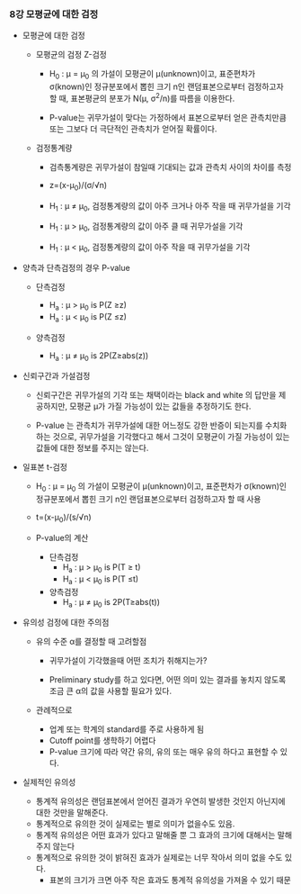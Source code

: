 ### 8강 모평균에 대한 검정



- 모평균에 대한 검정

  - 모평균의 검정 Z-검정

    - H<sub>0</sub> :  μ = μ<sub>0</sub> 의 가설이 모평균이 μ(unknown)이고, 표준편차가 σ(known)인 정규분포에서 뽑힌 크기 n인 랜덤표본으로부터 검정하고자 할 때, 표본평균의 분포가 N(μ, σ<sup>2</sup>/n)를 따름을 이용한다.

      

    - P-value는 귀무가설이 맞다는 가정하에서 표본으로부터 얻은 관측치만큼 또는 그보다 더 극단적인 관측치가 얻어질 확률이다.

      

  - 검정통계량

    - 검측통계량은 귀무가설이 참일때 기대되는 값과 관측치 사이의 차이를 측정
    - z=(x-μ<sub>0</sub>)/(σ/√n)
    - H<sub>1</sub> : μ ≠ μ<sub>0</sub>, 검정통계량의 값이 아주 크거나 아주 작을 때 귀무가설을 기각
    - H<sub>1</sub> : μ > μ<sub>0</sub>, 검정통계량의 값이 아주 클 때 귀무가설을 기각

    - H<sub>1</sub> : μ < μ<sub>0</sub>, 검정통계량의 값이 아주 작을 때 귀무가설을 기각

      

- 양측과 단측검정의 경우 P-value

  - 단측검정

    - H<sub>a</sub> : μ > μ<sub>0</sub> is P(Z ≥z)
    - H<sub>a</sub> : μ < μ<sub>0</sub> is P(Z ≤z)

    

  - 양측검정
    - H<sub>a</sub> : μ ≠ μ<sub>0</sub> is 2P(Z≥abs(z))



- 신뢰구간과 가설검정

  - 신뢰구간은 귀무가설의 기각 또는 채택이라는 black and white 의 답만을 제공하지만, 모평균 μ가 가질 가능성이 있는 값들을 추정하기도 한다.

  

  - P-value 는 관측치가 귀무가설에 대한 어느정도 강한 반증이 되는지를 수치화하는 것으로, 귀무가설을 기각했다고 해서 그것이 모평균이 가질 가능성이 있는 값들에 대한 정보를 주지는 않는다.

  

- 일표본 t-검정

  - H<sub>0</sub> :  μ = μ<sub>0</sub> 의 가설이 모평균이 μ(unknown)이고, 표준편차가 σ(known)인 정규분포에서 뽑힌 크기 n인 랜덤표본으로부터 검정하고자 할 때 사용

    

  - t=(x-μ<sub>0</sub>)/(s/√n)

  - P-value의 계산

    - 단측검정
      - H<sub>a</sub> : μ > μ<sub>0</sub> is P(T ≥ t)
      - H<sub>a</sub> : μ < μ<sub>0</sub> is P(T ≤t)
    - 양측검정
      - H<sub>a</sub> : μ ≠ μ<sub>0</sub> is 2P(T≥abs(t))

    

- 유의성 검정에 대한 주의점

  - 유의 수준 α를 결정할 때 고려할점

    - 귀무가설이 기각했을때 어떤 조치가 취해지는가?

    - Preliminary study를 하고 있다면, 어떤 의미 있는 결과를 놓치지 않도록 조금 큰 α의 값을 사용할 필요가 있다.

      

  - 관례적으로

    - 업계 또는 학계의 standard를 주로 사용하게 됨
    - Cutoff point를 생학하기 어렵다
    - P-value 크기에 따라 약간 유의, 유의 또는 매우 유의 하다고 표현할 수 있다.

- 실제적인 유의성

  - 통계적 유의성은 랜덤표본에서 얻어진 결과가 우연히 발생한 것인지 아닌지에 대한 것만을 말해준다.
  - 통계적으로 유의한 것이 실제로는 별로 의미가 없을수도 있음.
  - 통계적 유의성은 어떤 효과가 있다고 말해줄 뿐 그 효과의 크기에 대해서는 말해주지 않는다
  - 통계적으로 유의한 것이 밝혀진 효과가 실제로는 너무 작아서 의미 없을 수도 있다.
    - 표본의 크기가 크면 아주 작은 효과도 통계적 유의성을 가져올 수 있기 때문

